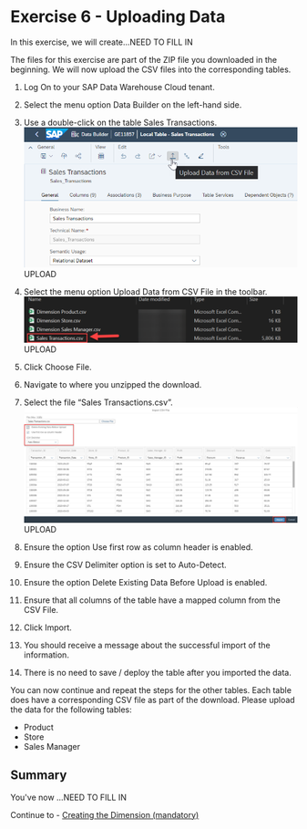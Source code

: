 # Exercise 6 - Uploading Data

In this exercise, we will create...NEED TO FILL IN 

The files for this exercise are part of the ZIP file you downloaded in the beginning.
We will now upload the CSV files into the corresponding tables.
1. Log On to your SAP Data Warehouse Cloud tenant.
2. Select the menu option Data Builder on the left-hand side.
3. Use a double-click on the table Sales Transactions.
<br>![](images/00_00_0061.png) UPLOAD

4. Select the menu option Upload Data from CSV File in the toolbar.
<br>![](images/00_00_0062.png) UPLOAD

5. Click Choose File.
6. Navigate to where you unzipped the download.
7. Select the file “Sales Transactions.csv”.
<br>![](images/00_00_0063.png) UPLOAD

8. Ensure the option Use first row as column header is enabled.
9. Ensure the CSV Delimiter option is set to Auto-Detect.
10. Ensure the option Delete Existing Data Before Upload is enabled.
11. Ensure that all columns of the table have a mapped column from the CSV File.
12. Click Import.
13. You should receive a message about the successful import of the information.
14. There is no need to save / deploy the table after you imported the data.

You can now continue and repeat the steps for the other tables. Each table does have a corresponding CSV file
as part of the download.
Please upload the data for the following tables:
- Product
- Store
- Sales Manager


## Summary

You've now ...NEED TO FILL IN

Continue to - [Creating the Dimension (mandatory)](../ex07/README.md)
